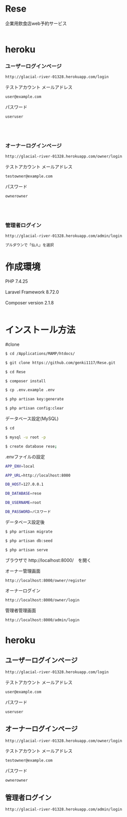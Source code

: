 # Rese
企業用飲食店web予約サービス
<br>
<br>

# heroku
### ユーザーログインページ
```bash
http://glacial-river-01328.herokuapp.com/login
```
テストアカウント
メールアドレス
```bash
user@example.com
```
パスワード
```bash
useruser
```
<br>
<br>

### オーナーログインページ
```bash
http://glacial-river-01328.herokuapp.com/owner/login
```
テストアカウント
メールアドレス
```bash
testowner@example.com
```
パスワード
```bash
ownerowner
```
<br>
<br>

### 管理者ログイン
```bash
http://glacial-river-01328.herokuapp.com/admin/login
```
```bash
プルダウンで「仙人」を選択
```

# 作成環境
PHP 7.4.25<br><br>
Laravel Framework 8.72.0<br><br>
Composer version 2.1.8<br><br>

# インストール方法

#clone
```bash
$ cd /Applications/MAMP/htdocs/

$ git clone https://github.com/genki1117/Rese.git

$ cd Rese

$ composer install

$ cp .env.example .env

$ php artisan key:generate

$ php artisan config:clear
```


データベース設定(MySQL)

```bash
$ cd

$ mysql -u root -p

$ create database rese;
```


.envファイルの設定
```bash
APP_ENV=local

APP_URL=http://localhost:8000

DB_HOST=127.0.0.1

DB_DATABASE=rese

DB_USERNAME=root

DB_PASSWORD=パスワード
```

データベース設定後
```bash
$ php artisan migrate

$ php artisan db:seed

$ php artisan serve
```

ブラウザで http://localhost:8000/　を開く


オーナー管理画面
```bash
http://localhost:8000/owner/register
```
オーナーログイン
```bash
http://localhost:8000/owner/login
```
管理者管理画面
```bash
http://localhost:8000/admin/login
```

# heroku
## ユーザーログインページ
```bash
http://glacial-river-01328.herokuapp.com/login
```
テストアカウント
メールアドレス
```bash
user@example.com
```
パスワード
```bash
useruser
```

## オーナーログインページ
```bash
http://glacial-river-01328.herokuapp.com/owner/login
```
テストアカウント
メールアドレス
```bash
testowner@example.com
```
パスワード
```bash
ownerowner
```
## 管理者ログイン
```bash
http://glacial-river-01328.herokuapp.com/admin/login
```


